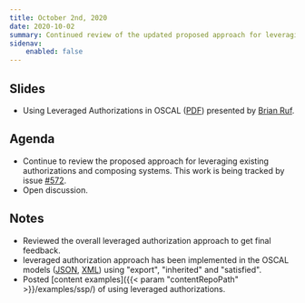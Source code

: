 ```yaml
---
title: October 2nd, 2020
date: 2020-10-02
summary: Continued review of the updated proposed approach for leveraging existing authorizations and composing systems.
sidenav:
    enabled: false
---
```


## Slides

- Using Leveraged Authorizations in OSCAL ([PDF](/presentations/oscal-leveraged-authorizations-v6a.pdf)) presented by [Brian Ruf](https://github.com/brian-ruf).

## Agenda

- Continue to review the proposed approach for leveraging existing authorizations and composing systems. This work is being tracked by issue [#572](https://github.com/usnistgov/OSCAL/issues/572).
- Open discussion.

## Notes

- Reviewed the overall leveraged authorization approach to get final feedback.
- leveraged authorization approach has been implemented in the OSCAL models ([JSON](https://pages.nist.gov/OSCAL-Reference/models/v1.1.0/system-security-plan/json-reference/#/system-security-plan/control-implementation/implemented-requirements/by-components), [XML](https://pages.nist.gov/OSCAL-Reference/models/v1.1.0/system-security-plan/xml-reference/#/system-security-plan/control-implementation/implemented-requirement/by-component)) using "export", "inherited" and "satisfied".
- Posted [content examples]({{< param "contentRepoPath" >}}/examples/ssp/) of using leveraged authorizations.
